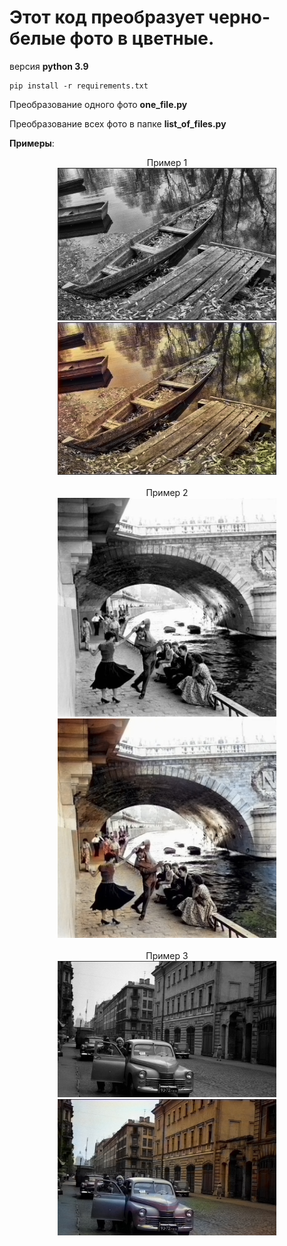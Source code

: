 # Этот код преобразует черно-белые фото в цветные.

версия __python 3.9__

```Библиотеки
pip install -r requirements.txt
```
Преобразование одного фото __one_file.py__

Преобразование всех фото в папке __list_of_files.py__

__Примеры__:

<p align="center">
  <a>Пример 1</a>
  <br>
  <img src="test_input/1.jpg" width="350" title="input1">
  <img src="test_output/1.jpg" width="350" title="output1">
  <br>
  <br>
  <a>Пример 2</a>
  <br>
  <img src="test_input/2.jpg" width="350" title="input2">
  <img src="test_output/2.jpg" width="350" title="output2">
  <br>
  <br>
  <a>Пример 3</a>
  <br>
  <img src="test_input/3.jpg" width="350" title="input3">
  <img src="test_output/3.jpg" width="350" title="output3">
</p>
